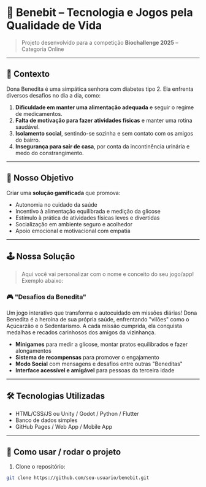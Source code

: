 # 🌸 Benebit – Tecnologia e Jogos pela Qualidade de Vida

> Projeto desenvolvido para a competição **Biochallenge 2025** – Categoria Online

---

## 🧓 Contexto

Dona Benedita é uma simpática senhora com diabetes tipo 2. Ela enfrenta diversos desafios no dia a dia, como:

1. **Dificuldade em manter uma alimentação adequada** e seguir o regime de medicamentos.
2. **Falta de motivação para fazer atividades físicas** e manter uma rotina saudável.
3. **Isolamento social**, sentindo-se sozinha e sem contato com os amigos do bairro.
4. **Insegurança para sair de casa**, por conta da incontinência urinária e medo do constrangimento.

---

## 🎯 Nosso Objetivo

Criar uma **solução gamificada** que promova:
- Autonomia no cuidado da saúde
- Incentivo à alimentação equilibrada e medição da glicose
- Estímulo à prática de atividades físicas leves e divertidas
- Socialização em ambiente seguro e acolhedor
- Apoio emocional e motivacional com empatia

---

## 🕹️ Nossa Solução

> Aqui você vai personalizar com o nome e conceito do seu jogo/app!  
Exemplo abaixo:

### 🎮 **"Desafios da Benedita"**
Um jogo interativo que transforma o autocuidado em missões diárias! Dona Benedita é a heroína de sua própria saúde, enfrentando "vilões" como o Açúcarzão e o Sedentarismo. A cada missão cumprida, ela conquista medalhas e recados carinhosos dos amigos da vizinhança.

- **Minigames** para medir a glicose, montar pratos equilibrados e fazer alongamentos
- **Sistema de recompensas** para promover o engajamento
- **Modo Social** com mensagens e desafios entre outras "Beneditas"
- **Interface acessível e amigável** para pessoas da terceira idade

---

## 🛠️ Tecnologias Utilizadas

- HTML/CSS/JS ou Unity / Godot / Python / Flutter
- Banco de dados simples 
- GitHub Pages / Web App / Mobile App 

---

## 🚀 Como usar / rodar o projeto

1. Clone o repositório:
```bash
git clone https://github.com/seu-usuario/benebit.git

